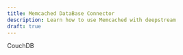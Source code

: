 ```yaml
---
title: Memcached DataBase Connector
description: Learn how to use Memcached with deepstream
draft: true
---
```


CouchDB